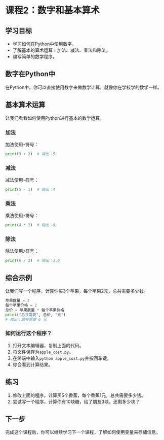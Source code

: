 # 课程2：数字和基本算术

## 学习目标

- 学习如何在Python中使用数字。
- 了解基本的算术运算：加法、减法、乘法和除法。
- 编写简单的数学程序。

## 数字在Python中

在Python中，你可以直接使用数字来做数学计算，就像你在学校学的数学一样。

## 基本算术运算

让我们看看如何使用Python进行基本的数学运算。

### 加法

加法使用`+`符号：

```python
print(3 + 2)  # 输出：5
```

### 减法

减法使用`-`符号：

```python
print(5 - 1)  # 输出：4
```

### 乘法

乘法使用`*`符号：

```python
print(4 * 2)  # 输出：8
```

### 除法

除法使用`/`符号：

```python
print(6 / 2)  # 输出：3.0
```

## 综合示例

让我们写一个程序，计算你买3个苹果，每个苹果2元，总共需要多少钱。

```python
苹果数量 = 3
每个苹果价格 = 2
总价 = 苹果数量 * 每个苹果价格
print("总共需要", 总价, "元")
# 输出：总共需要 6 元
```

### 如何运行这个程序？

1. 打开文本编辑器，复制上面的代码。
2. 将文件保存为`apple_cost.py`。
3. 在终端中输入`python apple_cost.py`并按回车键。
4. 你会看到计算结果。

## 练习

1. 修改上面的程序，计算买5个香蕉，每个香蕉1元，总共需要多少钱。
2. 尝试写一个程序，计算你有10块糖，给了朋友3块，还剩多少块？

## 下一步

完成这个课程后，你可以继续学习下一个课程，了解如何使用变量来存储信息。